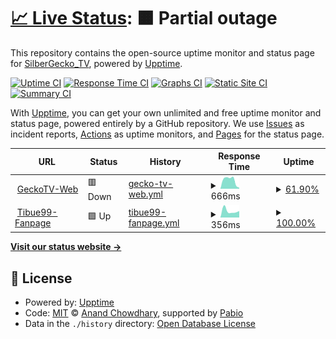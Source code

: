 # [📈 Live Status](https://SilberGecko6917.github.io/uptime): <!--live status--> **🟧 Partial outage**

This repository contains the open-source uptime monitor and status page for [SilberGecko_TV](https://SilberGecko6917.github.io/uptime), powered by [Upptime](https://github.com/upptime/upptime).

[![Uptime CI](https://github.com/SilberGecko6917/uptime/workflows/Uptime%20CI/badge.svg)](https://github.com/SilberGecko6917/uptime/actions?query=workflow%3A%22Uptime+CI%22)
[![Response Time CI](https://github.com/SilberGecko6917/uptime/workflows/Response%20Time%20CI/badge.svg)](https://github.com/SilberGecko6917/uptime/actions?query=workflow%3A%22Response+Time+CI%22)
[![Graphs CI](https://github.com/SilberGecko6917/uptime/workflows/Graphs%20CI/badge.svg)](https://github.com/SilberGecko6917/uptime/actions?query=workflow%3A%22Graphs+CI%22)
[![Static Site CI](https://github.com/SilberGecko6917/uptime/workflows/Static%20Site%20CI/badge.svg)](https://github.com/SilberGecko6917/uptime/actions?query=workflow%3A%22Static+Site+CI%22)
[![Summary CI](https://github.com/SilberGecko6917/uptime/workflows/Summary%20CI/badge.svg)](https://github.com/SilberGecko6917/uptime/actions?query=workflow%3A%22Summary+CI%22)

With [Upptime](https://upptime.js.org), you can get your own unlimited and free uptime monitor and status page, powered entirely by a GitHub repository. We use [Issues](https://github.com/SilberGecko6917/uptime/issues) as incident reports, [Actions](https://github.com/SilberGecko6917/uptime/actions) as uptime monitors, and [Pages](https://SilberGecko6917.github.io/uptime) for the status page.

<!--start: status pages-->
<!-- This summary is generated by Upptime (https://github.com/upptime/upptime) -->
<!-- Do not edit this manually, your changes will be overwritten -->
<!-- prettier-ignore -->
| URL | Status | History | Response Time | Uptime |
| --- | ------ | ------- | ------------- | ------ |
| <img alt="" src="https://icons.duckduckgo.com/ip3/www.geckotv.me.ico" height="13"> [GeckoTV-Web](https://www.geckotv.me) | 🟥 Down | [gecko-tv-web.yml](https://github.com/SilberGecko6917/uptime/commits/HEAD/history/gecko-tv-web.yml) | <details><summary><img alt="Response time graph" src="./graphs/gecko-tv-web/response-time-week.png" height="20"> 666ms</summary><br><a href="https://SilberGecko6917.github.io/uptime/history/gecko-tv-web"><img alt="Response time 666" src="https://img.shields.io/endpoint?url=https%3A%2F%2Fraw.githubusercontent.com%2FSilberGecko6917%2Fuptime%2FHEAD%2Fapi%2Fgecko-tv-web%2Fresponse-time.json"></a><br><a href="https://SilberGecko6917.github.io/uptime/history/gecko-tv-web"><img alt="24-hour response time 666" src="https://img.shields.io/endpoint?url=https%3A%2F%2Fraw.githubusercontent.com%2FSilberGecko6917%2Fuptime%2FHEAD%2Fapi%2Fgecko-tv-web%2Fresponse-time-day.json"></a><br><a href="https://SilberGecko6917.github.io/uptime/history/gecko-tv-web"><img alt="7-day response time 666" src="https://img.shields.io/endpoint?url=https%3A%2F%2Fraw.githubusercontent.com%2FSilberGecko6917%2Fuptime%2FHEAD%2Fapi%2Fgecko-tv-web%2Fresponse-time-week.json"></a><br><a href="https://SilberGecko6917.github.io/uptime/history/gecko-tv-web"><img alt="30-day response time 666" src="https://img.shields.io/endpoint?url=https%3A%2F%2Fraw.githubusercontent.com%2FSilberGecko6917%2Fuptime%2FHEAD%2Fapi%2Fgecko-tv-web%2Fresponse-time-month.json"></a><br><a href="https://SilberGecko6917.github.io/uptime/history/gecko-tv-web"><img alt="1-year response time 666" src="https://img.shields.io/endpoint?url=https%3A%2F%2Fraw.githubusercontent.com%2FSilberGecko6917%2Fuptime%2FHEAD%2Fapi%2Fgecko-tv-web%2Fresponse-time-year.json"></a></details> | <details><summary><a href="https://SilberGecko6917.github.io/uptime/history/gecko-tv-web">61.90%</a></summary><a href="https://SilberGecko6917.github.io/uptime/history/gecko-tv-web"><img alt="All-time uptime 61.90%" src="https://img.shields.io/endpoint?url=https%3A%2F%2Fraw.githubusercontent.com%2FSilberGecko6917%2Fuptime%2FHEAD%2Fapi%2Fgecko-tv-web%2Fuptime.json"></a><br><a href="https://SilberGecko6917.github.io/uptime/history/gecko-tv-web"><img alt="24-hour uptime 61.90%" src="https://img.shields.io/endpoint?url=https%3A%2F%2Fraw.githubusercontent.com%2FSilberGecko6917%2Fuptime%2FHEAD%2Fapi%2Fgecko-tv-web%2Fuptime-day.json"></a><br><a href="https://SilberGecko6917.github.io/uptime/history/gecko-tv-web"><img alt="7-day uptime 61.90%" src="https://img.shields.io/endpoint?url=https%3A%2F%2Fraw.githubusercontent.com%2FSilberGecko6917%2Fuptime%2FHEAD%2Fapi%2Fgecko-tv-web%2Fuptime-week.json"></a><br><a href="https://SilberGecko6917.github.io/uptime/history/gecko-tv-web"><img alt="30-day uptime 61.90%" src="https://img.shields.io/endpoint?url=https%3A%2F%2Fraw.githubusercontent.com%2FSilberGecko6917%2Fuptime%2FHEAD%2Fapi%2Fgecko-tv-web%2Fuptime-month.json"></a><br><a href="https://SilberGecko6917.github.io/uptime/history/gecko-tv-web"><img alt="1-year uptime 61.90%" src="https://img.shields.io/endpoint?url=https%3A%2F%2Fraw.githubusercontent.com%2FSilberGecko6917%2Fuptime%2FHEAD%2Fapi%2Fgecko-tv-web%2Fuptime-year.json"></a></details>
| <img alt="" src="https://icons.duckduckgo.com/ip3/www.tibue99.tech.ico" height="13"> [Tibue99-Fanpage](https://www.tibue99.tech) | 🟩 Up | [tibue99-fanpage.yml](https://github.com/SilberGecko6917/uptime/commits/HEAD/history/tibue99-fanpage.yml) | <details><summary><img alt="Response time graph" src="./graphs/tibue99-fanpage/response-time-week.png" height="20"> 356ms</summary><br><a href="https://SilberGecko6917.github.io/uptime/history/tibue99-fanpage"><img alt="Response time 356" src="https://img.shields.io/endpoint?url=https%3A%2F%2Fraw.githubusercontent.com%2FSilberGecko6917%2Fuptime%2FHEAD%2Fapi%2Ftibue99-fanpage%2Fresponse-time.json"></a><br><a href="https://SilberGecko6917.github.io/uptime/history/tibue99-fanpage"><img alt="24-hour response time 356" src="https://img.shields.io/endpoint?url=https%3A%2F%2Fraw.githubusercontent.com%2FSilberGecko6917%2Fuptime%2FHEAD%2Fapi%2Ftibue99-fanpage%2Fresponse-time-day.json"></a><br><a href="https://SilberGecko6917.github.io/uptime/history/tibue99-fanpage"><img alt="7-day response time 356" src="https://img.shields.io/endpoint?url=https%3A%2F%2Fraw.githubusercontent.com%2FSilberGecko6917%2Fuptime%2FHEAD%2Fapi%2Ftibue99-fanpage%2Fresponse-time-week.json"></a><br><a href="https://SilberGecko6917.github.io/uptime/history/tibue99-fanpage"><img alt="30-day response time 356" src="https://img.shields.io/endpoint?url=https%3A%2F%2Fraw.githubusercontent.com%2FSilberGecko6917%2Fuptime%2FHEAD%2Fapi%2Ftibue99-fanpage%2Fresponse-time-month.json"></a><br><a href="https://SilberGecko6917.github.io/uptime/history/tibue99-fanpage"><img alt="1-year response time 356" src="https://img.shields.io/endpoint?url=https%3A%2F%2Fraw.githubusercontent.com%2FSilberGecko6917%2Fuptime%2FHEAD%2Fapi%2Ftibue99-fanpage%2Fresponse-time-year.json"></a></details> | <details><summary><a href="https://SilberGecko6917.github.io/uptime/history/tibue99-fanpage">100.00%</a></summary><a href="https://SilberGecko6917.github.io/uptime/history/tibue99-fanpage"><img alt="All-time uptime 100.00%" src="https://img.shields.io/endpoint?url=https%3A%2F%2Fraw.githubusercontent.com%2FSilberGecko6917%2Fuptime%2FHEAD%2Fapi%2Ftibue99-fanpage%2Fuptime.json"></a><br><a href="https://SilberGecko6917.github.io/uptime/history/tibue99-fanpage"><img alt="24-hour uptime 100.00%" src="https://img.shields.io/endpoint?url=https%3A%2F%2Fraw.githubusercontent.com%2FSilberGecko6917%2Fuptime%2FHEAD%2Fapi%2Ftibue99-fanpage%2Fuptime-day.json"></a><br><a href="https://SilberGecko6917.github.io/uptime/history/tibue99-fanpage"><img alt="7-day uptime 100.00%" src="https://img.shields.io/endpoint?url=https%3A%2F%2Fraw.githubusercontent.com%2FSilberGecko6917%2Fuptime%2FHEAD%2Fapi%2Ftibue99-fanpage%2Fuptime-week.json"></a><br><a href="https://SilberGecko6917.github.io/uptime/history/tibue99-fanpage"><img alt="30-day uptime 100.00%" src="https://img.shields.io/endpoint?url=https%3A%2F%2Fraw.githubusercontent.com%2FSilberGecko6917%2Fuptime%2FHEAD%2Fapi%2Ftibue99-fanpage%2Fuptime-month.json"></a><br><a href="https://SilberGecko6917.github.io/uptime/history/tibue99-fanpage"><img alt="1-year uptime 100.00%" src="https://img.shields.io/endpoint?url=https%3A%2F%2Fraw.githubusercontent.com%2FSilberGecko6917%2Fuptime%2FHEAD%2Fapi%2Ftibue99-fanpage%2Fuptime-year.json"></a></details>

<!--end: status pages-->

[**Visit our status website →**](https://SilberGecko6917.github.io/uptime)

## 📄 License

- Powered by: [Upptime](https://github.com/upptime/upptime)
- Code: [MIT](./LICENSE) © [Anand Chowdhary](https://anandchowdhary.com), supported by [Pabio](https://pabio.com)
- Data in the `./history` directory: [Open Database License](https://opendatacommons.org/licenses/odbl/1-0/)
